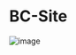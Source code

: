 # BC-Site
![image](https://user-images.githubusercontent.com/85769101/182483068-b566f461-657a-455f-9a62-ac1660c4cd6b.png)
